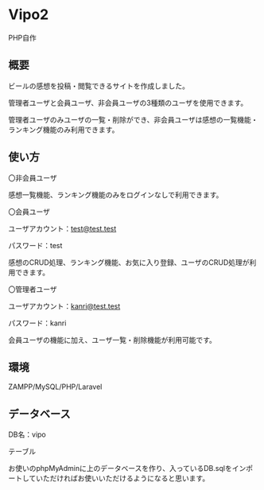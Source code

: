 # Vipo2

PHP自作

## 概要
ビールの感想を投稿・閲覧できるサイトを作成しました。

管理者ユーザと会員ユーザ、非会員ユーザの3種類のユーザを使用できます。

管理者ユーザのみユーザの一覧・削除ができ、非会員ユーザは感想の一覧機能・ランキング機能のみ利用できます。

## 使い方
〇非会員ユーザ

感想一覧機能、ランキング機能のみをログインなしで利用できます。

〇会員ユーザ

ユーザアカウント：test@test.test

パスワード：test

感想のCRUD処理、ランキング機能、お気に入り登録、ユーザのCRUD処理が利用できます。

〇管理者ユーザ

ユーザアカウント：kanri@test.test

パスワード：kanri

会員ユーザの機能に加え、ユーザ一覧・削除機能が利用可能です。

## 環境
ZAMPP/MySQL/PHP/Laravel

## データベース
DB名：vipo

テーブル

お使いのphpMyAdminに上のデータベースを作り、入っているDB.sqlをインポートしていただければお使いいただけるようになると思います。
